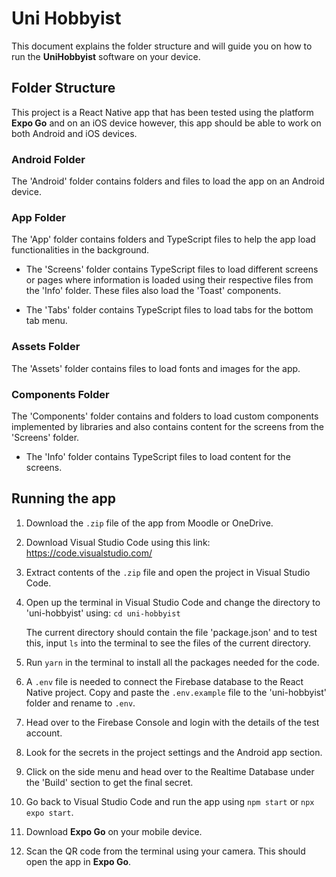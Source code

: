 # Uni Hobbyist
This document explains the folder structure and will guide you on how to run the **UniHobbyist** software on your device.

## Folder Structure
This project is a React Native app that has been tested using the platform **Expo Go** and on an iOS device however, this app should be able to work on both Android and iOS devices.

### Android Folder
The 'Android' folder contains folders and files to load the app on an Android device.

### App Folder
The 'App' folder contains folders and TypeScript files to help the app load functionalities in the background.

- The 'Screens' folder contains TypeScript files to load different screens or pages where information is loaded using their respective files from the 'Info' folder. These files also load the 'Toast' components.

- The 'Tabs' folder contains TypeScript files to load tabs for the bottom tab menu.

### Assets Folder
The 'Assets' folder contains files to load fonts and images for the app.

### Components Folder
The 'Components' folder contains and folders to load custom components implemented by libraries and also contains content for the screens from the 'Screens' folder.

- The 'Info' folder contains TypeScript files to load content for the screens.

## Running the app
1. Download the ```.zip``` file of the app from Moodle or OneDrive.
2. Download Visual Studio Code using this link: https://code.visualstudio.com/
3. Extract contents of the ```.zip``` file and open the project in Visual Studio Code.
4. Open up the terminal in Visual Studio Code and change the directory to 'uni-hobbyist' using:
    ```cd uni-hobbyist```

    The current directory should contain the file 'package.json' and to test this, input ```ls``` into the terminal to see the files of the current directory.
5. Run ```yarn``` in the terminal to install all the packages needed for the code.
6. A ```.env``` file is needed to connect the Firebase database to the React Native project. Copy and paste the ```.env.example``` file to the 'uni-hobbyist' folder and rename to ```.env```.
7. Head over to the Firebase Console and login with the details of the test account.
8. Look for the secrets in the project settings and the Android app section.
9. Click on the side menu and head over to the Realtime Database under the 'Build' section to get the final secret.
10. Go back to Visual Studio Code and run the app using ```npm start``` or ```npx expo start```.
11. Download **Expo Go** on your mobile device.
12. Scan the QR code from the terminal using your camera. This should open the app in **Expo Go**.
